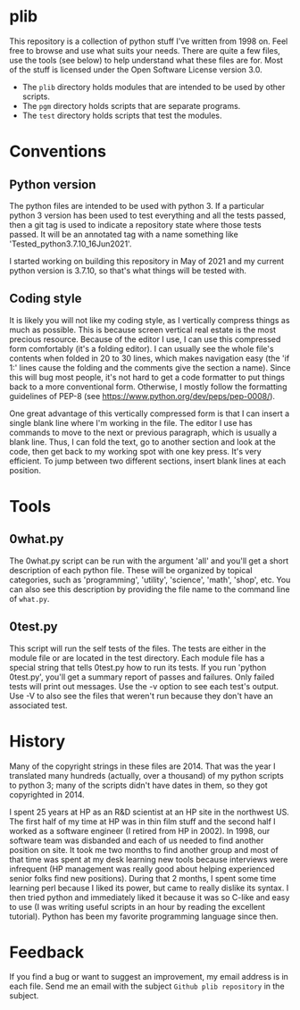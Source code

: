 # plib

This repository is a collection of python stuff I've written from 1998
on.  Feel free to browse and use what suits your needs.  There are quite
a few files, use the tools (see below) to help understand what these
files are for.  Most of the stuff is licensed under the Open Software
License version 3.0.

* The `plib` directory holds modules that are intended to be used by
  other scripts.
* The `pgm` directory holds scripts that are separate programs.
* The `test` directory holds scripts that test the modules.

# Conventions

## Python version

The python files are intended to be used with python 3.  If a particular
python 3 version has been used to test everything and all the tests
passed, then a git tag is used to indicate a repository state where
those tests passed.  It will be an annotated tag with a name something
like 'Tested_python3.7.10_16Jun2021'.

I started working on building this repository in May of 2021 and my
current python version is 3.7.10, so that's what things will be tested
with.

## Coding style

It is likely you will not like my coding style, as I vertically compress
things as much as possible.  This is because screen vertical real estate
is the most precious resource.  Because of the editor I use, I can use
this compressed form comfortably (it's a folding editor).  I can usually
see the whole file's contents when folded in 20 to 30 lines, which makes
navigation easy (the 'if 1:' lines cause the folding and the comments
give the section a name).  Since this will bug most people, it's not
hard to get a code formatter to put things back to a more conventional
form.  Otherwise, I mostly follow the formatting guidelines of PEP-8 (see
https://www.python.org/dev/peps/pep-0008/).

One great advantage of this vertically compressed form is that I can
insert a single blank line where I'm working in the file.  The editor I
use has commands to move to the next or previous paragraph, which is
usually a blank line.  Thus, I can fold the text, go to another section
and look at the code, then get back to my working spot with one key
press.  It's very efficient.  To jump between two different sections,
insert blank lines at each position.

# Tools

## 0what.py

The 0what.py script can be run with the argument 'all' and you'll get
a short description of each python file.  These will be organized by 
topical categories, such as 'programming', 'utility', 'science', 
'math', 'shop', etc.  You can also see this description by providing the
file name to the command line of `what.py`.

## 0test.py

This script will run the self tests of the files.  The tests are either
in the module file or are located in the test directory.  Each module
file has a special string that tells 0test.py how to run its tests.
If you run 'python 0test.py', you'll get a summary report of passes and
failures.  Only failed tests will print out messages.  Use the -v option
to see each test's output.  Use -V to also see the files that weren't
run because they don't have an associated test.

# History

Many of the copyright strings in these files are 2014.  That was the
year I translated many hundreds (actually, over a thousand) of my python
scripts to python 3; many of the scripts didn't have dates in them, so
they got copyrighted in 2014.

I spent 25 years at HP as an R&D scientist at an HP site in the
northwest US.  The first half of my time at HP was in thin film stuff
and the second half I worked as a software engineer (I retired from HP
in 2002).  In 1998, our software team was disbanded and each of us
needed to find another position on site.  It took me two months to find
another group and most of that time was spent at my desk learning new
tools because interviews were infrequent (HP management was really good
about helping experienced senior folks find new positions).  During that
2 months, I spent some time learning perl because I liked its power, but
came to really dislike its syntax.  I then tried python and immediately
liked it because it was so C-like and easy to use (I was writing useful
scripts in an hour by reading the excellent tutorial).  Python has been
my favorite programming language since then.

# Feedback

If you find a bug or want to suggest an improvement, my email
address is in each file.  Send me an email with the subject `Github
plib repository` in the subject.
